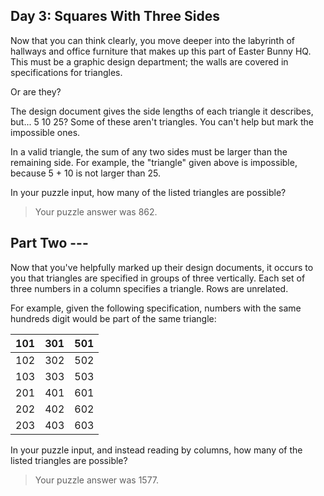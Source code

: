## Day 3: Squares With Three Sides

Now that you can think clearly, you move deeper into the labyrinth of hallways and office furniture that makes up this part of Easter Bunny HQ. This must be a graphic design department; the walls are covered in specifications for triangles.

Or are they?

The design document gives the side lengths of each triangle it describes, but... 5 10 25? Some of these aren't triangles. You can't help but mark the impossible ones.

In a valid triangle, the sum of any two sides must be larger than the remaining side. For example, the "triangle" given above is impossible, because 5 + 10 is not larger than 25.

In your puzzle input, how many of the listed triangles are possible?

> Your puzzle answer was 862.

## Part Two ---

Now that you've helpfully marked up their design documents, it occurs to you that triangles are specified in groups of three vertically. Each set of three numbers in a column specifies a triangle. Rows are unrelated.

For example, given the following specification, numbers with the same hundreds digit would be part of the same triangle:

| 101 | 301 | 501 |
| --- | --- | --- |
| 102 | 302 | 502 |
| 103 | 303 | 503 |
| 201 | 401 | 601 |
| 202 | 402 | 602 |
| 203 | 403 | 603 |

In your puzzle input, and instead reading by columns, how many of the listed triangles are possible?

> Your puzzle answer was 1577.

